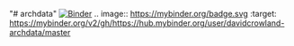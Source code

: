 "# archdata"
[![Binder](https://mybinder.org/badge.svg)](https://mybinder.org/v2/gh/https://hub.mybinder.org/user/davidcrowland-archdata/master)
.. image:: https://mybinder.org/badge.svg :target: https://mybinder.org/v2/gh/https://hub.mybinder.org/user/davidcrowland-archdata/master
